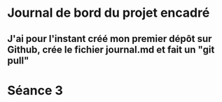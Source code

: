 # Journal de bord du projet encadré

##	J'ai pour l'instant créé mon premier dépôt sur Github, crée le fichier journal.md et fait un "git pull"

# Séance 3
